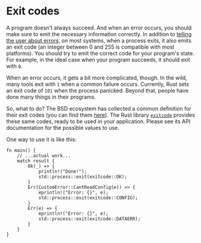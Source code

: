 # Exit codes

A program doesn't always succeed.
And when an error occurs,
you should make sure to emit the necessary information correctly.
In addition to
[telling the user about errors](human-communication.html),
on most systems,
when a process exits,
it also emits an exit code
(an integer between 0 and 255 is compatible with most platforms).
You should try to emit the correct code
for your program's state.
For example,
in the ideal case when your program succeeds,
it should exit with `0`.

When an error occurs, it gets a bit more complicated, though.
In the wild,
many tools exit with `1` when a common failure occurs.
Currently, Rust sets an exit code of `101` when the process panicked.
Beyond that, people have done many things in their programs.

So, what to do?
The BSD ecosystem has collected a common definition for their exit codes
(you can find them [here][`sysexits.h`]).
The Rust library [`exitcode`] provides these same codes,
ready to be used in your application.
Please see its API documentation for the possible values to use.

One way to use it is like this:

```rust,ignore
fn main() {
    // ...actual work...
    match result {
        Ok(_) => {
            println!("Done!");
            std::process::exit(exitcode::OK);
        }
        Err(CustomError::CantReadConfig(e)) => {
            eprintln!("Error: {}", e);
            std::process::exit(exitcode::CONFIG);
        }
        Err(e) => {
            eprintln!("Error: {}", e);
            std::process::exit(exitcode::DATAERR);
        }
    }
}
```


[`exitcode`]: https://crates.io/crates/exitcode
[`sysexits.h`]: https://www.freebsd.org/cgi/man.cgi?query=sysexits&apropos=0&sektion=0&manpath=FreeBSD+11.2-stable&arch=default&format=html
